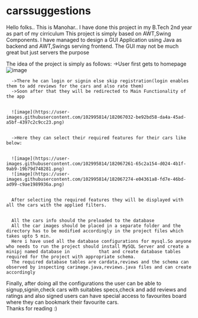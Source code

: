 # carssuggestions
Hello folks..
This is Manohar..
I have done this project in my B.Tech 2nd year as part of my cirriculum
This project is simply based on AWT,Swing Components.
I have managed to design a GUI Application using Java as backend and AWT,Swings serving frontend.
The GUI may not be much great but just servers the purpose


The idea of the project is simply as follows:
      ->User first gets to homepage
![image](https://user-images.githubusercontent.com/102995814/182066792-15485bc2-5c28-4780-adb6-7c8ba7bad8ed.png)
      
      
      ->There he can login or signin else skip registration(login enables them to add reviews for the cars and also rate them)
      ->Soon after that they will be redirected to Main Functionality of the app
      
      
      ![image](https://user-images.githubusercontent.com/102995814/182067032-be92bd58-da4a-45ad-a5bf-4397c2c9cc23.png)
      
      
      ->Here they can select their required features for their cars like below:
      
      
      ![image](https://user-images.githubusercontent.com/102995814/182067261-65c2a154-d024-4b1f-9ab9-19b79d748281.png)
      ![image](https://user-images.githubusercontent.com/102995814/182067274-e04361a8-fd7e-46bd-ad99-c9ae1989936a.png)
      
      
      After selecting the required features they will be displayed with all the cars with the applied filters.
      
      
      All the cars info should the preloaded to the database
      All the car images should be placed in a separate folder and the directory has to be modified accordingly in the project files which takes upto 5 min.  
      Here i have used all the database configurations for mysql.So anyone who needs to run the project should install MySQL Server and create a minipj named database in           that and create database tables required for the project with appropriate schema.
      The required database tables are cardata,reviews and the schema can observed by inspecting carimage.java,reviews.java files and can create accordingly
Finally, after doing all the configurations the user can be able to signup,signin,check cars with suitables specs,check and add reviews and ratings and also signed users can have special access to favourites board where they can bookmark their favourite cars.     
                                                Thanks for reading :)
      
      
